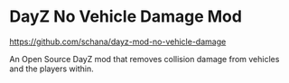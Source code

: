 # DayZ No Vehicle Damage Mod

<https://github.com/schana/dayz-mod-no-vehicle-damage>

An Open Source DayZ mod that removes collision damage from vehicles and the players within.
